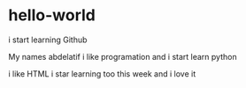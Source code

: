# hello-world
i start learning  Github


My names abdelatif i like programation and i start learn python 

i like HTML
i star learning too this week and i love it 
